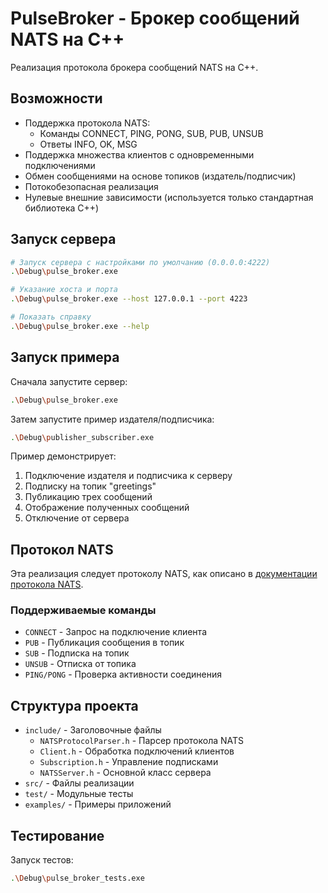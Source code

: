 # PulseBroker - Брокер сообщений NATS на C++

Реализация протокола брокера сообщений NATS на C++.

## Возможности

- Поддержка протокола NATS:
  - Команды CONNECT, PING, PONG, SUB, PUB, UNSUB
  - Ответы INFO, OK, MSG
- Поддержка множества клиентов с одновременными подключениями
- Обмен сообщениями на основе топиков (издатель/подписчик)
- Потокобезопасная реализация
- Нулевые внешние зависимости (используется только стандартная библиотека C++)


## Запуск сервера

```bash
# Запуск сервера с настройками по умолчанию (0.0.0.0:4222)
.\Debug\pulse_broker.exe

# Указание хоста и порта
.\Debug\pulse_broker.exe --host 127.0.0.1 --port 4223

# Показать справку
.\Debug\pulse_broker.exe --help
```

## Запуск примера

Сначала запустите сервер:

```bash
.\Debug\pulse_broker.exe
```

Затем запустите пример издателя/подписчика:

```bash
.\Debug\publisher_subscriber.exe
```

Пример демонстрирует:
1. Подключение издателя и подписчика к серверу
2. Подписку на топик "greetings"
3. Публикацию трех сообщений
4. Отображение полученных сообщений
5. Отключение от сервера

## Протокол NATS

Эта реализация следует протоколу NATS, как описано в [документации протокола NATS](https://docs.nats.io/reference/reference-protocols/nats-protocol).

### Поддерживаемые команды

- `CONNECT` - Запрос на подключение клиента
- `PUB` - Публикация сообщения в топик
- `SUB` - Подписка на топик
- `UNSUB` - Отписка от топика
- `PING/PONG` - Проверка активности соединения

## Структура проекта

- `include/` - Заголовочные файлы
  - `NATSProtocolParser.h` - Парсер протокола NATS
  - `Client.h` - Обработка подключений клиентов
  - `Subscription.h` - Управление подписками
  - `NATSServer.h` - Основной класс сервера
- `src/` - Файлы реализации
- `test/` - Модульные тесты
- `examples/` - Примеры приложений

## Тестирование

Запуск тестов:

```bash
.\Debug\pulse_broker_tests.exe
```



